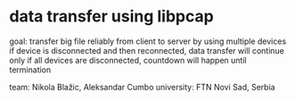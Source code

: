 # data transfer using libpcap

goal:
	transfer big file reliably from client to server by using multiple devices
	if device is disconnected and then reconnected, data transfer will continue
	only if all devices are disconnected, countdown will happen until termination
	
team: Nikola Blažic, Aleksandar Cumbo
university: FTN Novi Sad, Serbia
